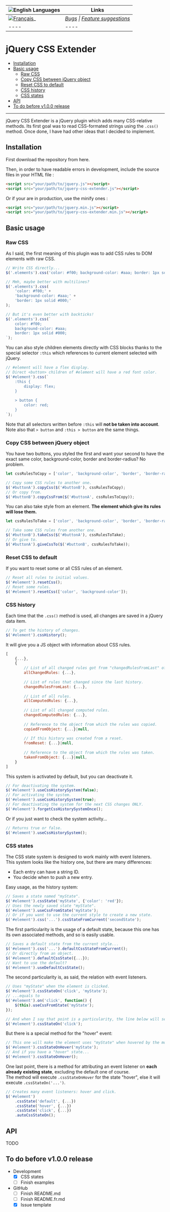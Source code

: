 **![English](https://cdn1.iconfinder.com/data/icons/stripe-flag-set/23/GB.png) Languages** | **Links**
----|----
[![Français](https://cdn1.iconfinder.com/data/icons/stripe-flag-set/23/FR.png)](README.fr.md)_ | _[Bugs](https://github.com/iArcadia/jquery-css-extender/labels/bug) \| [Feature suggestions](https://github.com/iArcadia/jquery-css-extender/labels/feature%20suggestion)_
----|----

# jQuery CSS Extender

- [Installation](#installation)
- [Basic usage](#basic-usage)
   - [Raw CSS](#raw-css)
   - [Copy CSS between jQuery object](#copy-css-between-jquery-object)
   - [Reset CSS to default](#reset-css-to-default)
   - [CSS history](#css-history)
   - [CSS states](#css-states)
- [API](#api)
- [To do before v1.0.0 release](#to-do-before-v100-release)

---

jQuery CSS Extender is a jQuery plugin which adds many CSS-relative methods. Its first goal was to read CSS-formated strings using the `.css()` method. Once done, I have had other ideas that I decided to implement.

## Installation

First download the repository from here.

Then, in order to have readable errors in development, include the source files in your HTML file :

```html
<script src="your/path/to/jquery.js"></script>
<script src="your/path/to/jquery-css-extender.js"></script>
```

Or if your are in production, use the minify ones :

```html
<script src="your/path/to/jquery.min.js"></script>
<script src="your/path/to/jquery-css-extender.min.js"></script>
```

## Basic usage

### Raw CSS

As I said, the first meaning of this plugin was to add CSS rules to DOM elements with raw CSS.

```javascript
// Write CSS directly...
$('.elements').css('color: #f00; background-color: #aaa; border: 1px solid #000;');

// Mmh, maybe better with multilines?
$('.elements').css(
    'color: #f00;' +
    'background-color: #aaa;' +
    'border: 1px solid #000;'
);

// But it's even better with backticks!
$('.elements').css(`
    color: #f00;
    background-color: #aaa;
    border: 1px solid #000;
`);
```

You can also style children elements directly with CSS blocks thanks to the special selector `:this` which references to current element selected with jQuery.

```javascript
// #element will have a flex display.
// Direct <button> children of #element will have a red font color.
$('#element').css(`
    :this {
        display: flex;
    }
    
    > button {
        color: red;
    }
`);
```

Note that all selectors written before `:this` will **not be taken into account**.  
Note also that `> button` and `:this > button` are the same things.

### Copy CSS between jQuery object

You have two buttons, you styled the first and want your second to have the exact same color, background-color, border and border-radius? No problem.

```javascript
let cssRulesToCopy = ['color', 'background-color', 'border', 'border-radius'];

// Copy some CSS rules to another one.
$('#buttonA').copyCss($('#buttonB'), cssRulesToCopy);
// Or copy from.
$('#buttonB').copyCssFrom($('#buttonA', cssRulesToCopy));
```

You can also take style from an element. **The element which give its rules will lose them.**

```javascript
let cssRulesToTake = ['color', 'background-color', 'border', 'border-radius'];

// Take some CSS rules from another one.
$('#buttonB').takeCss($('#buttonA'), cssRulesToTake);
// Or give to.
$('#buttonA').giveCssTo($('#buttonB', cssRulesToTake));
```

### Reset CSS to default

If you want to reset some or all CSS rules of an element.

```javascript
// Reset all rules to initial values.
$('#element').resetCss();
// Reset some rules.
$('#element').resetCss(['color', 'background-color']);
```

### CSS history

Each time that the `.css()` method is used, all changes are saved in a jQuery data item.

```javascript
// To get the history of changes.
$('#element').cssHistory();
```

It will give you a JS object with information about CSS rules.

```javascript
[
    {...},
    {
        // List of all changed rules got from "changedRulesFromLast" of all the history.
        allChangedRules: {...},
        
        // List of rules that changed since the last history.
        changedRulesFromLast: {...},
        
        // List of all rules.
        allComputedRules: {...},
        
        // List of all changed computed rules.
        changedComputedRules: {...},
        
        // Reference to the object from which the rules was copied.
        copiedFromObject: {...}|null,
        
        // If this history was created from a reset.
        fromReset: {...}|null,
        
        // Reference to the object from which the rules was taken.
        takenFromObject: {...}|null,
    }
]
```

This system is activated by default, but you can deactivate it.

```javascript
// For deactivating the system.
$('#element').useCssHistorySystem(false);
// For activating the system.
$('#element').useCssHistorySystem(true);
// For deactivating the system for the next CSS changes ONLY.
$('#element').forgetCssHistorySystemOnce();
```

Or if you just want to check the system activity...

```javascript
// Returns true or false.
$('#element').useCssHistorySystem();
```

### CSS states

The CSS state system is designed to work mainly with event listeners.  
This system looks like the history one, but there are many differences:

- Each entry can have a string ID.
- You decide when to push a new entry.

Easy usage, as the history system:

```javascript
// Saves a state named "myState".
$('#element').cssState('myState', {'color': 'red'});
// Uses the newly saved state "myState".
$('#element').useCssFromState('myState');
// Or if you want to use the current style to create a new state.
$('#element').css('...').cssStateFromCurrent('secondState');
```

The first particularity is the usage of a default state, because this one has its own associated methods, and so is easily usable.

```javascript
// Saves a default state from the current style...
$('#element').css('...').defaultCssStateFromCurrent();
// Or directly from an object.
$('#element').defaultCssState({...});
// Want to use the default?
$('#element').useDefaultCssState();
```

The second particularity is, as said, the relation with event listeners.

```javascript
// Uses "myState" when the element is clicked.
$('#element').cssStateOn('click', 'myState');
// ...equals to
$('#element').on('click', function() {
    $(this).useCssFromState('myState');
});

// And when I say that point is a particularity, the line below will search for a state named "click".
$('#element').cssStateOn('click');
```

But there is a special method for the "hover" event:

```javascript
// This one will make the element uses "myState" when hovered by the mouse, but will use back the default state when the mouse will leave!
$('#element').cssStateOnHover('myState');
// And if you have a "hover" state...
$('#element').cssStateOnHover();
```

One last point, there is a method for attributing an event listener on **each already existing state**, excluding the default one of course.  
The method will execute `.cssStateOnHover` for the state "hover", else it will execute `.cssStateOn('...')`.

```javascript
// Creates many event listeners: hover and click.
$('#element')
    .cssState('default', {...})
    .cssState('hover', {...})
    .cssState('click', {...})
    .autoCssStateOn();
```

## API

TODO

## To do before v1.0.0 release

- Development
   - [x] CSS states
   - [ ] Finish examples
- GitHub
   - [ ] Finish README.md
   - [ ] Finish README.fr.md
   - [x] Issue template
